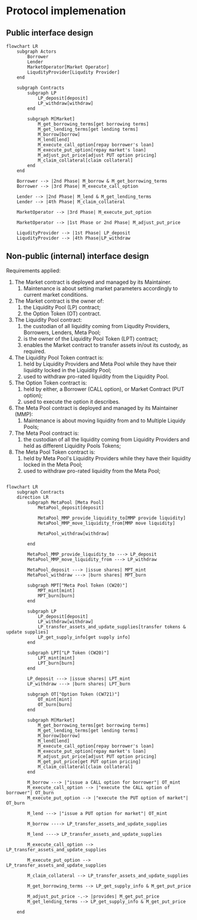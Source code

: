# Protocol implemenation

## Public interface design

```mermaid
flowchart LR
    subgraph Actors
        Borrower
        Lender
        MarketOperator[Market Operator]
        LiqudityProvider[Liqudity Provider]
    end

    subgraph Contracts
        subgraph LP
            LP_deposit[deposit]
            LP_withdraw[withdraw]
        end

        subgraph M[Market]
            M_get_borrowing_terms[get borrowing terms]
            M_get_lending_terms[get lending terms]
            M_borrow[borrow]
            M_lend[lend]
            M_execute_call_option[repay borrower's loan]
            M_execute_put_option[repay market's loan]
            M_adjust_put_price[adjust PUT option pricing]
            M_claim_collateral[claim collateral]
        end
    end

    Borrower --> |2nd Phase| M_borrow & M_get_borrowing_terms
    Borrower --> |3rd Phase| M_execute_call_option

    Lender --> |2nd Phase| M_lend & M_get_lending_terms
    Lender --> |4th Phase| M_claim_collateral

    MarketOperator --> |3rd Phase| M_execute_put_option

    MarketOperator --> |1st Phase or 2nd Phase| M_adjust_put_price

    LiqudityProvider --> |1st Phase| LP_deposit
    LiqudityProvider --> |4th Phase|LP_withdraw
```

## Non-public (internal) interface design

Requirements applied:

1. The Market contract is deployed and managed by its Maintainer.
    1. Maintenance is about setting market parameters accordingly to current market conditions.
2. The Market contract is the owner of:
    1. the Liquidity Pool (LP) contract;
    2. the Option Token (OT) contract.
3. The Liquidity Pool contract:
    1. the custodian of all liquidity coming from Liqudity Providers, Borrowers, Lenders, Meta Pool;
    2. is the owner of the Liquidity Pool Token (LPT) contract;
    3. enables the Market contract to transfer assets in/out its custody, as required.
4. The Liquidity Pool Token contract is:
    1. held by Liquidity Providers and Meta Pool while they have their liquidity locked in the Liquidity Pool;
    2. used to withdraw pro-rated liquidity from the Liquidity Pool.
5. The Option Token contract is:
    1. held by either, a Borrower (CALL option), or Market Contract (PUT option);
    2. used to execute the option it describes.
6. The Meta Pool contract is deployed and managed by its Maintainer (MMP):
    1. Maintenance is about moving liquidity from and to Multiple Liquidy Pools;
7. The Meta Pool contract is:
    1. the custodian of all the liquidity coming from Liquidity Providers and held as different Liquidity Pools Tokens;
8. The Meta Pool Token contract is:
    1. held by Meta Pool's Liquidity Providers while they have their liquidity locked in the Meta Pool;
    2. used to withdraw pro-rated liquidity from the Meta Pool;


```mermaid

flowchart LR
    subgraph Contracts
    direction LR
        subgraph MetaPool [Meta Pool]
            MetaPool_deposit[deposit]
            
            MetaPool_MMP_provide_liquidity_to[MMP provide liquidity]
            MetaPool_MMP_move_liquidity_from[MMP move liquidity]

            MetaPool_withdraw[withdraw]
            
        end

        MetaPool_MMP_provide_liquidity_to ---> LP_deposit
        MetaPool_MMP_move_liquidity_from ---> LP_withdraw

        MetaPool_deposit ---> |issue shares| MPT_mint
        MetaPool_withdraw ---> |burn shares| MPT_burn

        subgraph MPT["Meta Pool Token (CW20)"]
            MPT_mint[mint]
            MPT_burn[burn]
        end
        
        subgraph LP
            LP_deposit[deposit]
            LP_withdraw[withdraw]
            LP_transfer_assets_and_update_supplies[transfer tokens & update supplies]
            LP_get_supply_info[get supply info]
        end

        subgraph LPT["LP Token (CW20)"]
            LPT_mint[mint]
            LPT_burn[burn]
        end

        LP_deposit ---> |issue shares| LPT_mint
        LP_withdraw ---> |burn shares| LPT_burn

        subgraph OT["Option Token (CW721)"]
            OT_mint[mint]
            OT_burn[burn]
        end

        subgraph M[Market]
            M_get_borrowing_terms[get borrowing terms]
            M_get_lending_terms[get lending terms]
            M_borrow[borrow]
            M_lend[lend]
            M_execute_call_option[repay borrower's loan]
            M_execute_put_option[repay market's loan]
            M_adjust_put_price[adjust PUT option pricing]
            M_get_put_price[get PUT option pricing]
            M_claim_collateral[claim collateral]
        end

        M_borrow ---> |"issue a CALL option for borrower"| OT_mint
        M_execute_call_option --> |"execute the CALL option of borrower"| OT_burn
        M_execute_put_option --> |"execute the PUT option of market"| OT_burn
        
        M_lend ---> |"issue a PUT option for market"| OT_mint

        M_borrow ----> LP_transfer_assets_and_update_supplies

        M_lend ----> LP_transfer_assets_and_update_supplies

        M_execute_call_option --> LP_transfer_assets_and_update_supplies

        M_execute_put_option --> LP_transfer_assets_and_update_supplies

        M_claim_collateral --> LP_transfer_assets_and_update_supplies

        M_get_borrowing_terms --> LP_get_supply_info & M_get_put_price

        M_adjust_put_price -.-> |provides| M_get_put_price
        M_get_lending_terms --> LP_get_supply_info & M_get_put_price
    
    end

```
